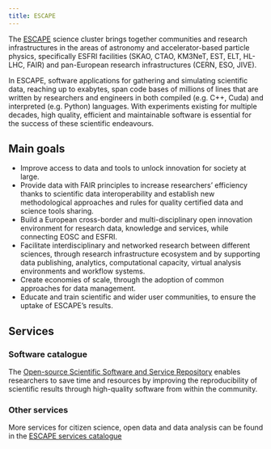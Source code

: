```yaml
---
title: ESCAPE
---
```


The [ESCAPE](https://projectescape.eu/) science cluster brings together communities and research infrastructures in the areas of astronomy and accelerator-based particle physics, specifically ESFRI facilities (SKAO, CTAO, KM3NeT, EST, ELT, HL-LHC, FAIR) and pan-European research infrastructures (CERN, ESO, JIVE). 

In ESCAPE, software applications for gathering and simulating scientific data, reaching up to exabytes, span code bases of millions of lines that are written by researchers and engineers in both compiled (e.g. C++, Cuda) and interpreted (e.g. Python) languages. With experiments existing for multiple decades, high quality, efficient and maintainable software is essential for the success of these scientific endeavours.

## Main goals

- Improve access to data and tools to unlock innovation for society at large.
- Provide data with FAIR principles to increase researchers’ efficiency thanks to scientific data interoperability and establish new methodological approaches and rules for quality certified data and science tools sharing.
- Build a European cross-border and multi-disciplinary open innovation environment for research data, knowledge and services, while connecting EOSC and ESFRI.
- Facilitate interdisciplinary and networked research between different sciences, through research infrastructure ecosystem and by supporting data publishing, analytics, computational capacity, virtual analysis environments and workflow systems.
- Create economies of scale, through the adoption of common approaches for data management.
- Educate and train scientific and wider user communities, to ensure the uptake of ESCAPE’s results.

## Services

### Software catalogue

The [Open-source Scientific Software and Service Repository](https://escape-ossr.gitlab.io/ossr-pages/) enables researchers to save time and resources by improving the reproducibility of scientific results through high-quality software from within the community.

### Other services

More services for citizen science, open data and data analysis can be found in the [ESCAPE services catalogue](https://projectescape.eu/services)
